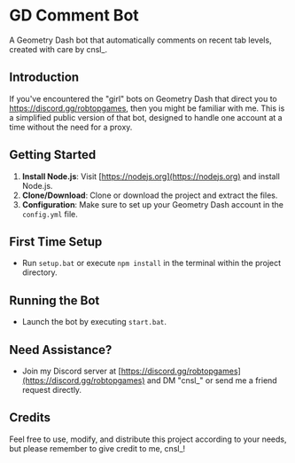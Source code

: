 # GD Comment Bot

A Geometry Dash bot that automatically comments on recent tab levels, created with care by cnsl_.

## Introduction
If you've encountered the "girl" bots on Geometry Dash that direct you to https://discord.gg/robtopgames, then you might be familiar with me. This is a simplified public version of that bot, designed to handle one account at a time without the need for a proxy.

## Getting Started
1. **Install Node.js**: Visit [https://nodejs.org](https://nodejs.org) and install Node.js.
2. **Clone/Download**: Clone or download the project and extract the files.
3. **Configuration**: Make sure to set up your Geometry Dash account in the `config.yml` file.

## First Time Setup
- Run `setup.bat` or execute `npm install` in the terminal within the project directory.

## Running the Bot
- Launch the bot by executing `start.bat`.

## Need Assistance?
- Join my Discord server at [https://discord.gg/robtopgames](https://discord.gg/robtopgames) and DM "cnsl_" or send me a friend request directly.

## Credits
Feel free to use, modify, and distribute this project according to your needs, but please remember to give credit to me, cnsl_!
